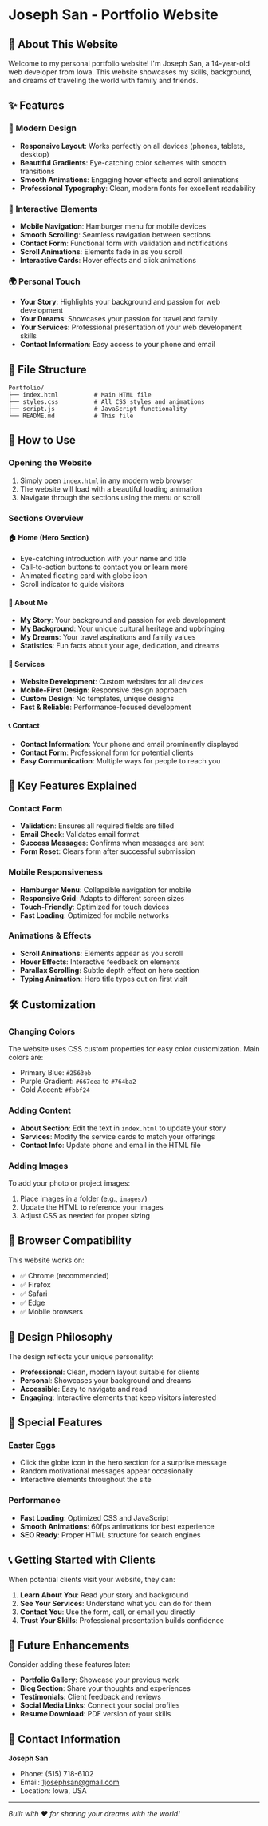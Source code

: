 # Joseph San - Portfolio Website

## 🌟 About This Website

Welcome to my personal portfolio website! I'm Joseph San, a 14-year-old web developer from Iowa. This website showcases my skills, background, and dreams of traveling the world with family and friends.

## ✨ Features

### 🎨 Modern Design
- **Responsive Layout**: Works perfectly on all devices (phones, tablets, desktop)
- **Beautiful Gradients**: Eye-catching color schemes with smooth transitions
- **Smooth Animations**: Engaging hover effects and scroll animations
- **Professional Typography**: Clean, modern fonts for excellent readability

### 📱 Interactive Elements
- **Mobile Navigation**: Hamburger menu for mobile devices
- **Smooth Scrolling**: Seamless navigation between sections
- **Contact Form**: Functional form with validation and notifications
- **Scroll Animations**: Elements fade in as you scroll
- **Interactive Cards**: Hover effects and click animations

### 🌍 Personal Touch
- **Your Story**: Highlights your background and passion for web development
- **Your Dreams**: Showcases your passion for travel and family
- **Your Services**: Professional presentation of your web development skills
- **Contact Information**: Easy access to your phone and email

## 📁 File Structure

```
Portfolio/
├── index.html          # Main HTML file
├── styles.css          # All CSS styles and animations
├── script.js           # JavaScript functionality
└── README.md           # This file
```

## 🚀 How to Use

### Opening the Website
1. Simply open `index.html` in any modern web browser
2. The website will load with a beautiful loading animation
3. Navigate through the sections using the menu or scroll

### Sections Overview

#### 🏠 Home (Hero Section)
- Eye-catching introduction with your name and title
- Call-to-action buttons to contact you or learn more
- Animated floating card with globe icon
- Scroll indicator to guide visitors

#### 👤 About Me
- **My Story**: Your background and passion for web development
- **My Background**: Your unique cultural heritage and upbringing
- **My Dreams**: Your travel aspirations and family values
- **Statistics**: Fun facts about your age, dedication, and dreams

#### 💼 Services
- **Website Development**: Custom websites for all devices
- **Mobile-First Design**: Responsive design approach
- **Custom Design**: No templates, unique designs
- **Fast & Reliable**: Performance-focused development

#### 📞 Contact
- **Contact Information**: Your phone and email prominently displayed
- **Contact Form**: Professional form for potential clients
- **Easy Communication**: Multiple ways for people to reach you

## 🎯 Key Features Explained

### Contact Form
- **Validation**: Ensures all required fields are filled
- **Email Check**: Validates email format
- **Success Messages**: Confirms when messages are sent
- **Form Reset**: Clears form after successful submission

### Mobile Responsiveness
- **Hamburger Menu**: Collapsible navigation for mobile
- **Responsive Grid**: Adapts to different screen sizes
- **Touch-Friendly**: Optimized for touch devices
- **Fast Loading**: Optimized for mobile networks

### Animations & Effects
- **Scroll Animations**: Elements appear as you scroll
- **Hover Effects**: Interactive feedback on elements
- **Parallax Scrolling**: Subtle depth effect on hero section
- **Typing Animation**: Hero title types out on first visit

## 🛠️ Customization

### Changing Colors
The website uses CSS custom properties for easy color customization. Main colors are:
- Primary Blue: `#2563eb`
- Purple Gradient: `#667eea` to `#764ba2`
- Gold Accent: `#fbbf24`

### Adding Content
- **About Section**: Edit the text in `index.html` to update your story
- **Services**: Modify the service cards to match your offerings
- **Contact Info**: Update phone and email in the HTML file

### Adding Images
To add your photo or project images:
1. Place images in a folder (e.g., `images/`)
2. Update the HTML to reference your images
3. Adjust CSS as needed for proper sizing

## 📱 Browser Compatibility

This website works on:
- ✅ Chrome (recommended)
- ✅ Firefox
- ✅ Safari
- ✅ Edge
- ✅ Mobile browsers

## 🎨 Design Philosophy

The design reflects your unique personality:
- **Professional**: Clean, modern layout suitable for clients
- **Personal**: Showcases your background and dreams
- **Accessible**: Easy to navigate and read
- **Engaging**: Interactive elements that keep visitors interested

## 🌟 Special Features

### Easter Eggs
- Click the globe icon in the hero section for a surprise message
- Random motivational messages appear occasionally
- Interactive elements throughout the site

### Performance
- **Fast Loading**: Optimized CSS and JavaScript
- **Smooth Animations**: 60fps animations for best experience
- **SEO Ready**: Proper HTML structure for search engines

## 📞 Getting Started with Clients

When potential clients visit your website, they can:
1. **Learn About You**: Read your story and background
2. **See Your Services**: Understand what you can do for them
3. **Contact You**: Use the form, call, or email you directly
4. **Trust Your Skills**: Professional presentation builds confidence

## 🔮 Future Enhancements

Consider adding these features later:
- **Portfolio Gallery**: Showcase your previous work
- **Blog Section**: Share your thoughts and experiences
- **Testimonials**: Client feedback and reviews
- **Social Media Links**: Connect your social profiles
- **Resume Download**: PDF version of your skills

## 📧 Contact Information

**Joseph San**
- Phone: (515) 718-6102
- Email: 1josephsan@gmail.com
- Location: Iowa, USA

---

*Built with ❤️ for sharing your dreams with the world!*
